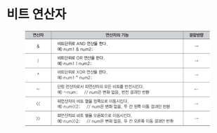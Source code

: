 # 비트 연산자

<figure><img src="../../../../../.gitbook/assets/image (3).png" alt=""><figcaption></figcaption></figure>
